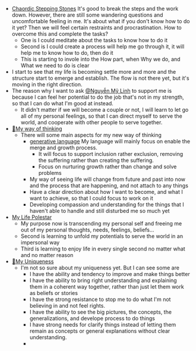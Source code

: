 - [Chaordic Stepping Stones](<Chaordic Stepping Stones.md>) It's good to break the steps and the work down. However, there are still some wandering questions and uncomfortable feeling in me. It's about what if you don't know how to do it yet? Then we will feel certain restraints and procrastination. How to overcome this and complete the tasks?
    - One is I could meditate about the tasks to know how to do it
    - Second is I could create a process will help me go through it, it will help me to know how to do, then do it
    - This is starting to invole into the How part, when Why we do, and What we need to do is clear
- I start to see that my life is becoming settle more and more and the structure start to emerge and establish. The flow is not there yet, but it's moving in the right direction.
- The reason why I want to ask [@Nguyễn Mỹ Linh](<@Nguyễn Mỹ Linh.md>) to support me is because I can feel her potential to do the job that's not in my strength, so that I can do what I'm good at instead. 
    - It didn't matter if we will become a couple or not, I will learn to let go all of my personal feelings, so that I can direct myself to serve the world, and cooperate with other people to serve together.
- [🌱My way of thinking](<🌱My way of thinking.md>)
    - There will some main aspects for my new way of thinking
        - [generative language](<generative language.md>) My language will mainly focus on enable the merge and growth process. 
            - It will focus to support inclusion rather exclusion, removing the suffering rather than creating the suffering.
            - Focus on nurturing growth rather than change and solve problems
        - My way of seeing life will change from future and past into now and the process that are happening, and not attach to any things
        - Have a clear direction about how I want to become, and what I want to achieve, so that I could focus to work on it
        - Developing compassion and understanding for the things that I haven't able to handle and still disturbed me so much yet
- [My Life Polestar](<My Life Polestar.md>)
    - My purpose now is transcending my personal self and freeing me out of my personal thoughts, needs, feelings, beliefs...
    - Second is learning to unfold my potentials to serve the world in an impersonal way
    - Third is learning to enjoy life in every single second no matter what and no matter reason 
- [🌱My Uniqueness](<🌱My Uniqueness.md>)
    - I'm not so sure about my uniqueness yet. But I can see some are
        - I have the ability and tendency to improve and make things better
        - I have the ability to bring right understanding and explaining them in a coherent way together, rather than just let them work as beliefs or stories
        - I have the strong resistance to stop me to do what I'm not believing in and not feel rights. 
        - I have the ability to see the big pictures, the concepts, the generalizations, and develope process to do things
        - I have strong needs for clarify things instead of letting them remain as concepts or general explanations without clear understanding.
        - 
